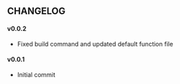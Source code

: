 CHANGELOG
---------

#### v0.0.2
- Fixed build command and updated default function file

#### v0.0.1
- Initial commit
